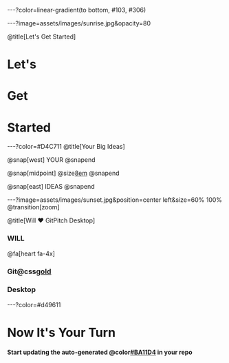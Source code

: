 ---?color=linear-gradient(to bottom, #103, #306)



---?image=assets/images/sunrise.jpg&opacity=80

@title[Let's Get Started]

# Let's
# Get
# Started

---?color=#D4C711
@title[Your Big Ideas]

@snap[west]
YOUR
@snapend

@snap[midpoint]
@size[8em](BIG)
@snapend

@snap[east]
IDEAS
@snapend

---?image=assets/images/sunset.jpg&position=center left&size=60% 100%
@transition[zoom]

@title[Will &hearts; GitPitch Desktop]

### WILL

@fa[heart fa-4x]

### Git@css[gold](Pitch)
### Desktop

---?color=#d49611

# Now It's Your Turn

#### Start updating the auto-generated @color[#BA11D4](PITCHME.md) in your repo

